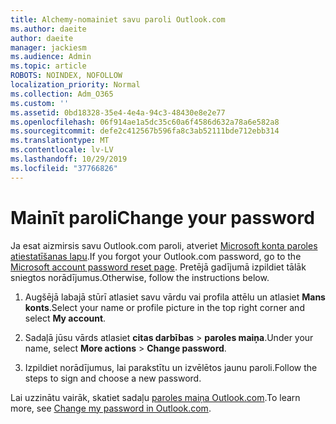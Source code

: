```yaml
---
title: Alchemy-nomainiet savu paroli Outlook.com
ms.author: daeite
author: daeite
manager: jackiesm
ms.audience: Admin
ms.topic: article
ROBOTS: NOINDEX, NOFOLLOW
localization_priority: Normal
ms.collection: Adm_O365
ms.custom: ''
ms.assetid: 0bd18328-35e4-4e4a-94c3-48430e8e2e77
ms.openlocfilehash: 06f914ae1a5dc35c60a6f4586d632a78a6e582a8
ms.sourcegitcommit: defe2c412567b596fa8c3ab52111bde712ebb314
ms.translationtype: MT
ms.contentlocale: lv-LV
ms.lasthandoff: 10/29/2019
ms.locfileid: "37766826"
---
```

# <a name="change-your-password"></a><span data-ttu-id="dfb11-102">Mainīt paroli</span><span class="sxs-lookup"><span data-stu-id="dfb11-102">Change your password</span></span>

<span data-ttu-id="dfb11-103">Ja esat aizmirsis savu Outlook.com paroli, atveriet [Microsoft konta paroles atiestatīšanas lapu](https://go.microsoft.com/fwlink/p/?linkid=841909).</span><span class="sxs-lookup"><span data-stu-id="dfb11-103">If you forgot your Outlook.com password, go to the [Microsoft account password reset page](https://go.microsoft.com/fwlink/p/?linkid=841909).</span></span> <span data-ttu-id="dfb11-104">Pretējā gadījumā izpildiet tālāk sniegtos norādījumus.</span><span class="sxs-lookup"><span data-stu-id="dfb11-104">Otherwise, follow the instructions below.</span></span>
  
1. <span data-ttu-id="dfb11-105">Augšējā labajā stūrī atlasiet savu vārdu vai profila attēlu un atlasiet **Mans konts**.</span><span class="sxs-lookup"><span data-stu-id="dfb11-105">Select your name or profile picture in the top right corner and select **My account**.</span></span> 
    
2. <span data-ttu-id="dfb11-106">Sadaļā jūsu vārds atlasiet **citas darbības** > **paroles maiņa**.</span><span class="sxs-lookup"><span data-stu-id="dfb11-106">Under your name, select **More actions** > **Change password**.</span></span> 
    
3. <span data-ttu-id="dfb11-107">Izpildiet norādījumus, lai parakstītu un izvēlētos jaunu paroli.</span><span class="sxs-lookup"><span data-stu-id="dfb11-107">Follow the steps to sign and choose a new password.</span></span> 
    
<span data-ttu-id="dfb11-108">Lai uzzinātu vairāk, skatiet sadaļu [paroles maiņa Outlook.com](https://support.office.com/article/2138d690-811c-4545-b2f3-e4dbe80c9735.aspx).</span><span class="sxs-lookup"><span data-stu-id="dfb11-108">To learn more, see [Change my password in Outlook.com](https://support.office.com/article/2138d690-811c-4545-b2f3-e4dbe80c9735.aspx).</span></span>
  


